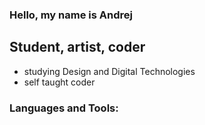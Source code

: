 ### Hello, my name is Andrej

## Student, artist, coder
* studying Design and Digital Technologies </br>
* self taught coder

### Languages and Tools:

[webiste]: https://achatotal.github.io/portfolio
